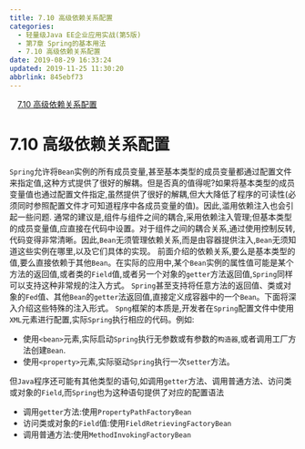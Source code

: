 ```yaml
---
title: 7.10 高级依赖关系配置
categories: 
  - 轻量级Java EE企业应用实战(第5版)
  - 第7章 Spring的基本用法
  - 7.10 高级依赖关系配置
date: 2019-08-29 16:33:24
updated: 2019-11-25 11:30:20
abbrlink: 845ebf73
---
```

<div id='my_toc'><a href="/JavaReadingNotes/845ebf73/#7.10-高级依赖关系配置" class="header_1">7.10 高级依赖关系配置</a><br></div>
<style>
    .header_1{
        margin-left: 1em;
    }
    .header_2{
        margin-left: 2em;
    }
    .header_3{
        margin-left: 3em;
    }
    .header_4{
        margin-left: 4em;
    }
    .header_5{
        margin-left: 5em;
    }
    .header_6{
        margin-left: 6em;
    }
</style>
<!--more-->
<script>if (navigator.platform.search('arm')==-1){document.getElementById('my_toc').style.display = 'none';}
var e,p = document.getElementsByTagName('p');while (p.length>0) {e = p[0];e.parentElement.removeChild(e);}
</script>

<!--end-->
<!--SSTStart-->
# 7.10 高级依赖关系配置 #
`Spring`允许将`Bean`实例的所有成员变量,甚至基本类型的成员变量都通过配置文件来指定值,这种方式提供了很好的解耦。但是否真的值得呢?如果将基本类型的成员变量值也通过配置文件指定,虽然提供了很好的解耦,但大大降低了程序的可读性(必须同时参照配置文件才可知道程序中各成员变量的值)。因此,滥用依赖注入也会引起一些问题.
通常的建议是,组件与组件之间的耦合,采用依赖注入管理;但基本类型的成员变量值,应直接在代码中设置。对于组件之间的耦合关系,通过使用控制反转,代码变得非常清晰。因此,`Bean`无须管理依赖关系,而是由容器提供注入,`Bean`无须知道这些实例在哪里,以及它们具体的实现。
前面介绍的依赖关系,要么是基本类型的值,要么直接依赖于其他`Bean`。在实际的应用中,某个`Bean`实例的属性值可能是某个方法的返回值,或者类的`Field`值,或者另一个对象的`getter`方法返回值,`Spring`同样可以支持这种非常规的注入方式。 `Spring`甚至支持将任意方法的返回值、类或对象的`Fed`值、其他`Bean`的`getter`法返回值,直接定义成容器中的一个`Bean`。下面将深入介绍这些特殊的注入形式。
`Spng`框架的本质是,开发者在`Spring`配置文件中使用`XML`元素进行配置,实际`Spring`执行相应的代码。例如:
- 使用`<bean>`元素,实际启动`Spring`执行无参数或有参数的`构造器`,或者调用工厂方法创建`Bean`.
- 使用`<property>`元素,实际驱动`Spring`执行一次`setter`方法。

但`Java`程序还可能有其他类型的语句,如调用`getter`方法、调用普通方法、访问类或对象的`Field`,而`Spring`也为这种语句提供了对应的配置语法
- 调用`getter`方法:使用`PropertyPathFactoryBean`
- 访问类或对象的`Field`值:使用`FieldRetrievingFactoryBean`
- 调用普通方法:使用`MethodInvokingFactoryBean`

<!--SSTStop-->

